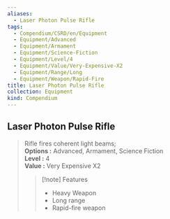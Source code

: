 ```yaml
---
aliases:
  - Laser Photon Pulse Rifle
tags:
  - Compendium/CSRD/en/Equipment
  - Equipment/Advanced
  - Equipment/Armament
  - Equipment/Science-Fiction
  - Equipment/Level/4
  - Equipment/Value/Very-Expensive-X2
  - Equipment/Range/Long
  - Equipment/Weapon/Rapid-Fire
title: Laser Photon Pulse Rifle
collection: Equipment
kind: Compendium
---
```

## Laser Photon Pulse Rifle  
  
>Rifle fires coherent light beams;  
> **Options :** Advanced, Armament, Science Fiction  
> **Level :** 4  
> **Value :** Very Expensive X2  
>>[!note] Features  
>> - Heavy Weapon  
>> - Long range  
>> - Rapid-fire weapon